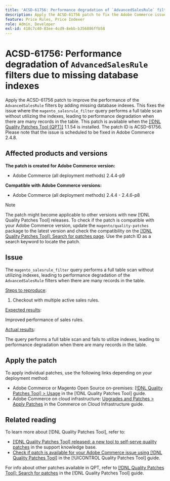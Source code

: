 ```yaml
---
title: 'ACSD-61756: Performance degradation of `AdvancedSalesRule` filters due to missing database indexes'
description: Apply the ACSD-61756 patch to fix the Adobe Commerce issue where the `magento_salesrule_filter` query performs a full table scan without using indexes, leading to performance degradation when handling large volumes of records. This patch improves performance by adding the missing database indexes for `AdvancedSalesRule` filters.
feature: Price Rules, Price Indexer
role: Admin, Developer
exl-id: 418c7c40-83ee-4cd9-8ebb-b356886ffb58
---
```

# ACSD-61756: Performance degradation of `AdvancedSalesRule` filters due to missing database indexes

Apply the ACSD-61756 patch to improve the performance of the `AdvancedSalesRule` filters by adding missing database indexes. This fixes the issue where the `magento_salesrule_filter` query performs a full table scan without utilizing the indexes, leading to performance degradation when there are many records in the table. This patch is available when the [[!DNL Quality Patches Tool (QPT)]](https://experienceleague.adobe.com/en/docs/commerce-operations/tools/quality-patches-tool/quality-patches-tool-to-self-serve-quality-patches) 1.1.54 is installed. The patch ID is ACSD-61756. Please note that the issue is scheduled to be fixed in Adobe Commerce 2.4.8.

## Affected products and versions

**The patch is created for Adobe Commerce version:**

* Adobe Commerce (all deployment methods) 2.4.4-p9

**Compatible with Adobe Commerce versions:**

* Adobe Commerce (all deployment methods) 2.4.4 - 2.4.6-p8

>[!NOTE]
>
>The patch might become applicable to other versions with new [!DNL Quality Patches Tool] releases. To check if the patch is compatible with your Adobe Commerce version, update the `magento/quality-patches` package to the latest version and check the compatibility on the [[!DNL Quality Patches Tool]: Search for patches page](https://experienceleague.adobe.com/tools/commerce-quality-patches/index.html). Use the patch ID as a search keyword to locate the patch.

## Issue

The `magento_salesrule_filter` query performs a full table scan without utilizing indexes, leading to performance degradation of the `AdvancedSalesRule` filters when there are many records in the table.

<u>Steps to reproduce</u>:

1. Checkout with multiple active sales rules.

<u>Expected results</u>:

Improved performance of sales rules.

<u>Actual results</u>:

The query performs a full table scan and fails to utilize indexes, leading to performance degradation when there are many records in the table.

## Apply the patch

To apply individual patches, use the following links depending on your deployment method:

* Adobe Commerce or Magento Open Source on-premises: [[!DNL Quality Patches Tool] > Usage](/help/tools/quality-patches-tool/usage.md) in the [!DNL Quality Patches Tool] guide.
* Adobe Commerce on cloud infrastructure: [Upgrades and Patches > Apply Patches](https://experienceleague.adobe.com/docs/commerce-cloud-service/user-guide/develop/upgrade/apply-patches.html) in the Commerce on Cloud Infrastructure guide.

## Related reading

To learn more about [!DNL Quality Patches Tool], refer to:

* [[!DNL Quality Patches Tool] released: a new tool to self-serve quality patches](https://experienceleague.adobe.com/en/docs/commerce-operations/tools/quality-patches-tool/quality-patches-tool-to-self-serve-quality-patches) in the support knowledge base.
* [Check if patch is available for your Adobe Commerce issue using [!DNL Quality Patches Tool]](/help/tools/quality-patches-tool/patches-available-in-qpt/check-patch-for-magento-issue-with-magento-quality-patches.md) in the [!UICONTROL Quality Patches Tool] guide.

For info about other patches available in QPT, refer to [[!DNL Quality Patches Tool]: Search for patches](https://experienceleague.adobe.com/tools/commerce-quality-patches/index.html) in the [!DNL Quality Patches Tool] guide.

